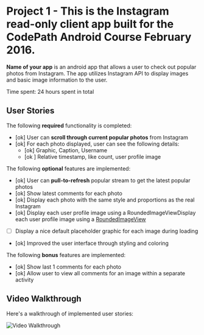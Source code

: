 # Project 1 - This is the Instagram read-only client app built for the CodePath Android Course February 2016.

**Name of your app** is an android app that allows a user to check out popular photos from Instagram. The app utilizes Instagram API to display images and basic image information to the user.

Time spent: 24 hours spent in total

## User Stories

The following **required** functionality is completed:

* [ok] User can **scroll through current popular photos** from Instagram
* [ok] For each photo displayed, user can see the following details:
  * [ok] Graphic, Caption, Username
  * [ok ] Relative timestamp, like count, user profile image

The following **optional** features are implemented:

* [ok] User can **pull-to-refresh** popular stream to get the latest popular photos
* [ok] Show latest comments for each photo
* [ok] Display each photo with the same style and proportions as the real Instagram
* [ok] Display each user profile image using a RoundedImageViewDisplay each user profile image using a [RoundedImageView](https://github.com/vinc3m1/RoundedImageView)
* [  ] Display a nice default placeholder graphic for each image during loading
* [ok] Improved the user interface through styling and coloring

The following **bonus** features are implemented:

* [ok] Show last 1 comments for each photo
* [ok] Allow user to view all comments for an image within a separate activity
 


## Video Walkthrough 

Here's a walkthrough of implemented user stories:

<img src='http://i.imgur.com/link/to/your/gif/file.gif' title='Video Walkthrough' width='' alt='Video Walkthrough' />
